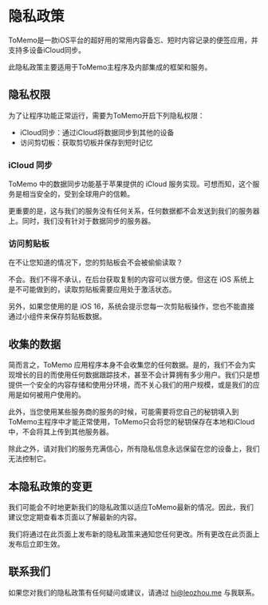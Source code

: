 # 隐私政策

ToMemo是一款iOS平台的超好用的常用内容备忘、短时内容记录的便签应用，并支持多设备iCloud同步。

此隐私政策主要适用于ToMemo主程序及内部集成的框架和服务。

## 隐私权限
为了让程序功能正常运行，需要为ToMemo开启下列隐私权限：
- iCloud同步：通过iCloud将数据同步到其他的设备
- 访问剪切板：获取剪切板并保存到短时记忆

### iCloud 同步

ToMemo 中的数据同步功能基于苹果提供的 iCloud 服务实现。可想而知，这个服务是相当安全的，受到全球用户的信赖。

更重要的是，这与我们的服务没有任何关系，任何数据都不会发送到我们的服务器上。同时，我们没有针对于数据同步的服务器。

### 访问剪贴板

在不让您知道的情况下，您的剪贴板会不会被偷偷读取？

不会。我们不得不承认，在后台获取复制的内容可以很方便。但这在 iOS 系统上是不可能做到的，读取剪贴板需要应用处于激活状态。

另外，如果您使用的是 iOS 16，系统会提示您每一次剪贴板操作，您也不能直接通过小组件来保存剪贴板数据。

## 收集的数据
简而言之，ToMemo 应用程序本身不会收集您的任何数据。是的，我们不会为实现增长的目的而使用任何数据跟踪技术，甚至不会计算拥有多少用户。我们只是想提供一个安全的内容存储和使用分环境，而不关心我们的用户规模，或是我们的应用是如何被用户使用的。

此外，当您使用某些服务商的服务的时候，可能需要将您自己的秘钥填入到ToMemo主程序中才能正常使用，ToMemo只会将您的秘钥保存在本地和iCloud中，不会将其上传到其他服务器。

除此之外，请对我们的服务充满信心，所有隐私信息永远保留在您的设备上，我们无法控制它。

## 本隐私政策的变更
我们可能会不时地更新我们的隐私政策以适应ToMemo最新的情况。因此，我们建议您定期查看本页面以了解最新的内容。

我们将通过在此页面上发布新的隐私政策来通知您任何更改。所有更改在此页面上发布后立即生效。

## 联系我们
如果您对我们的隐私政策有任何疑问或建议，请通过 [hi@leozhou.me](mailto:hi@leozhou.me) 与我联系。